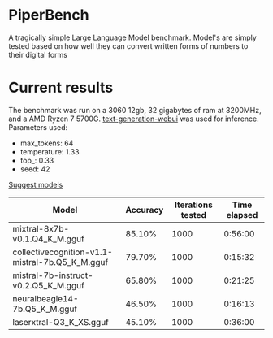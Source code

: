 # PiperBench
A tragically simple Large Language Model benchmark.
Model's are simply tested based on how well they can convert written forms of numbers to their digital forms
 # Current results
The benchmark was run on a 3060 12gb, 32 gigabytes of ram at 3200MHz, and a AMD Ryzen 7 5700G.
[text-generation-webui](https://github.com/oobabooga/text-generation-webui) was used for inference.
Parameters used:
- max_tokens: 64
- temperature: 1.33
- top_: 0.33
- seed: 42

[Suggest models](https://docs.google.com/forms/d/e/1FAIpQLSc3DGjwiyVN3zr2A-5AGetLj_815uEONWRE09lIjpEYdpx35w/viewform?usp=sf_link)

| Model | Accuracy | Iterations tested | Time elapsed |
|--|--|--|--|
|mixtral-8x7b-v0.1.Q4_K_M.gguf | 85.10% | 1000 | 0:56:00 |
|collectivecognition-v1.1-mistral-7b.Q5_K_M.gguf | 79.70% | 1000 | 0:15:32 |
|mistral-7b-instruct-v0.2.Q5_K_M.gguf | 65.80% | 1000 | 0:21:25 |
|neuralbeagle14-7b.Q5_K_M.gguf | 46.50% | 1000 | 0:16:13 |
|laserxtral-Q3_K_XS.gguf | 45.10% | 1000 | 0:36:00 |
